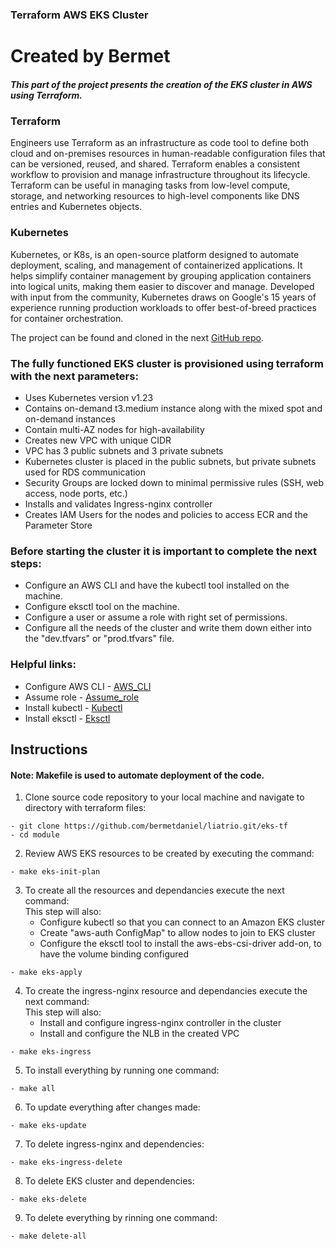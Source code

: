 ### Terraform AWS EKS Cluster ### 
# Created by Bermet #


##### This part of the project presents the creation of the EKS cluster in AWS using Terraform. #####



### Terraform ###
Engineers use Terraform as an infrastructure as code tool to define both cloud and on-premises resources in human-readable configuration files that can be versioned, reused, and shared. Terraform enables a consistent workflow to provision and manage infrastructure throughout its lifecycle. Terraform can be useful in managing tasks from low-level compute, storage, and networking resources to high-level components like DNS entries and Kubernetes objects.

### Kubernetes ###
Kubernetes, or K8s, is an open-source platform designed to automate deployment, scaling, and management of containerized applications. It helps simplify container management by grouping application containers into logical units, making them easier to discover and manage. Developed with input from the community, Kubernetes draws on Google's 15 years of experience running production workloads to offer best-of-breed practices for container orchestration.


The project can be found and cloned in the next [GitHub repo](https://github.com/bermetdaniel/liatrio.git/eks-tf).

### The fully functioned EKS cluster is provisioned using terraform with the next parameters: ###
- Uses Kubernetes version v1.23
- Contains on-demand t3.medium instance along with the mixed spot and on-demand instances
- Contain multi-AZ nodes for high-availability
- Creates new VPC with unique CIDR
- VPC has 3 public subnets and 3 private subnets
- Kubernetes cluster is placed in the public subnets, but private subnets used for RDS communication
- Security Groups are locked down to minimal permissive rules (SSH, web access, node ports, etc.)
- Installs and validates Ingress-nginx controller
- Creates IAM Users for the nodes and policies to access ECR and the Parameter Store

### Before starting the cluster it is important to complete the next steps: ###
- Configure an AWS CLI and have the kubectl tool installed on the machine.
- Configure eksctl tool on the machine.
- Configure a user or assume a role with right set of permissions.
- Configure all the needs of the cluster and write them down either into the "dev.tfvars" or "prod.tfvars" file.

### Helpful links: ###
- Configure AWS CLI - [AWS_CLI](https://docs.aws.amazon.com/cli/latest/userguide/cli-chap-configure.html)
- Assume role  -  [Assume_role](https://aws.amazon.com/premiumsupport/knowledge-center/iam-assume-role-cli/)
- Install kubectl -  [Kubectl](https://docs.aws.amazon.com/eks/latest/userguide/install-kubectl.html)
- Install eksctl - [Eksctl](https://docs.aws.amazon.com/eks/latest/userguide/eksctl.html)

## Instructions
#### Note: Makefile is used to automate deployment of the code.

1. Clone source code repository to your local machine and navigate to directory with terraform files:
```
- git clone https://github.com/bermetdaniel/liatrio.git/eks-tf
- cd module
```

2.  Review AWS EKS resources to be created by executing the command:
```
- make eks-init-plan
```

3. To create all the resources and dependancies execute the next command:\
   This step will also:
   - Configure kubectl so that you can connect to an Amazon EKS cluster
   - Create "aws-auth ConfigMap" to allow nodes to join to EKS cluster
   - Configure the eksctl tool to install the aws-ebs-csi-driver add-on, to have the volume binding configured  
```
- make eks-apply
```

4. To create the ingress-nginx resource and dependancies execute the next command:\
   This step will also:
    - Install and configure ingress-nginx controller in the cluster
    - Install and configure the NLB in the created VPC
```
- make eks-ingress
```

5. To install everything by running one command:
```
- make all
```

6. To update everything after changes made:
```
- make eks-update
```

7. To delete ingress-nginx and dependencies:
```
- make eks-ingress-delete
```

8. To delete EKS cluster and dependencies:
```
- make eks-delete
```

9. To delete everything by rinning one command:
```
- make delete-all
```
